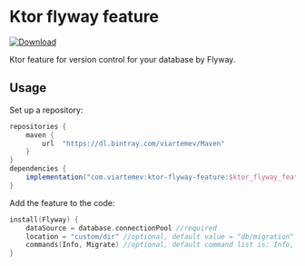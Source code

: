 # Ktor flyway feature
[ ![Download](https://api.bintray.com/packages/viartemev/Maven/ktor-flyway-feature/images/download.svg) ](https://bintray.com/viartemev/Maven/ktor-flyway-feature/_latestVersion)

Ktor feature for version control for your database by Flyway.
## Usage
Set up a repository:
```groovy
repositories {
    maven {
        url  "https://dl.bintray.com/viartemev/Maven" 	
    }
}
dependencies {
    implementation("com.viartemev:ktor-flyway-feature:$ktor_flyway_feature_version")
}
```
Add the feature to the code:
```kotlin
install(Flyway) {
    dataSource = database.connectionPool //required
    location = "custom/dir" //optional, default value = "db/migration"
    commands(Info, Migrate) //optional, default command list is: Info, Migrate
}
```
